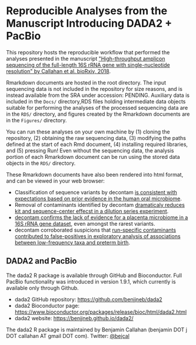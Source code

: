 # Reproducible Analyses from the Manuscript Introducing DADA2 + PacBio

This repository hosts the reproducible workflow that performed the analyses presented in the manuscript ["High-throughput amplicon sequencing of the full-length 16S rRNA gene with single-nucleotide resolution" by Callahan et al. bioRxiv, 2018](https://www.biorxiv.org/).

Rmarkdown documents are hosted in the root directory. The input sequencing data is not included in the repository for size reasons, and is instead available from the SRA under accession: PENDING. Auxiliary data is included in the `Docs/` directory,RDS files holding intermediate data objects suitable for performing the analyses of the processed sequencing data are in the `RDS/` directory, and figures created by the Rmarkdown documents are in the `Figures/` directory. 

You can run these analyses on your own machine by (1) cloning the repository, (2) obtaining the raw sequencing data, (3) modifying the paths defined at the start of each Rmd document, (4) installing required libraries, and (5) pressing Run! Even without the sequencing data, the analysis portion of each Rmarkdown document can be run using the stored data objects in the `RDS/` directory.

These Rmarkdown documents have also been rendered into html format, and can be viewed in your web browser:

* Classification of sequence variants by decontam [is consistent with expectations based on prior evidence in the human oral microbiome](https://benjjneb.github.io/DecontamManuscript/Analyses/oral_contamination.html).
* Removal of contaminants identified by decontam [dramaticaly reduces kit and sequence-center effecst in a dilution series experiment](https://benjjneb.github.io/DecontamManuscript/Analyses/salter_metagenomics.html).
* [decontam confirms the lack of evidence for a placenta microbiome in a 16S rRNA gene dataset](https://benjjneb.github.io/DecontamManuscript/Analyses/lauder_placenta.html), even amongst the rarest variants.
* decontam corroborated suspicions that [run-specific contaminants contributed to false-positives in exploratory analysis of associations between low-frequency taxa and preterm birth](https://benjjneb.github.io/DecontamManuscript/Analyses/callahan_ptb.html).

## DADA2 and PacBio

The dada2 R package is available through GitHub and Bioconductor. Full PacBio functionality was introduced in version 1.9.1, which currently is available only through Github.

* dada2 GitHub repository: https://github.com/benjjneb/dada2
* dada2 Bioconductor page: https://www.bioconductor.org/packages/release/bioc/html/dada2.html
* dada2 website: https://benjjneb.github.io/dada2/

The dada2 R package is maintained by Benjamin Callahan (benjamin DOT j DOT callahan AT gmail DOT com). Twitter: [\@bejcal](https://twitter.com/bejcal)
